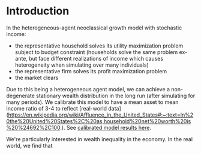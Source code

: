 # Introduction

In the heterogeneous-agent neoclassical growth model with stochastic income:
- the representative household solves its utility maximization problem subject to budget constraint (households solve the same problem ex-ante, but face different realizations of income which causes heterogeneity when simulating over many individuals)
- the representative firm solves its profit maximization problem
- the market clears

Due to this being a heterogeneous agent model, we can achieve a non-degenerate stationary wealth distribution in the long run (after simulating for many periods). 
We calibrate this model to have a mean asset to mean income ratio of 3-4 to reflect [real-world data] (https://en.wikipedia.org/wiki/Affluence_in_the_United_States#:~:text=In%20the%20United%20States%2C%20as,household%20net%20worth%20is%20%24692%2C100.). 
See [calibrated model results here](https://github.com/tyrneh/sample_python_code/blob/main/WIP_neoclassical_growth_model/vfi_stochastic_income.ipynb).

We're particularly interested in wealth inequality in the economy. In the real world, we find that 
